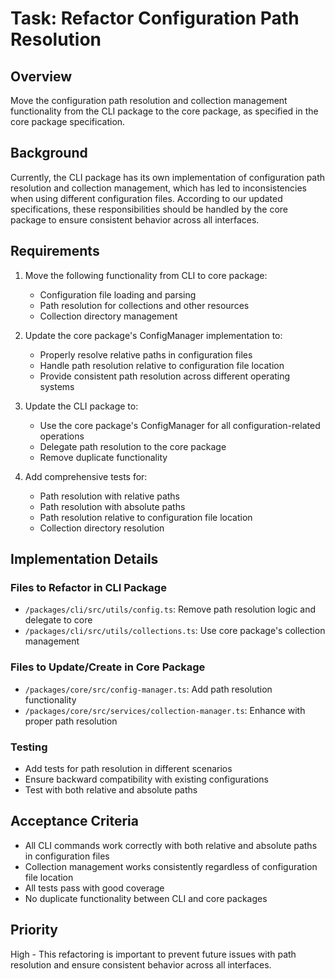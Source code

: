 # Task: Refactor Configuration Path Resolution

## Overview
Move the configuration path resolution and collection management functionality from the CLI package to the core package, as specified in the core package specification.

## Background
Currently, the CLI package has its own implementation of configuration path resolution and collection management, which has led to inconsistencies when using different configuration files. According to our updated specifications, these responsibilities should be handled by the core package to ensure consistent behavior across all interfaces.

## Requirements

1. Move the following functionality from CLI to core package:
   - Configuration file loading and parsing
   - Path resolution for collections and other resources
   - Collection directory management

2. Update the core package's ConfigManager implementation to:
   - Properly resolve relative paths in configuration files
   - Handle path resolution relative to configuration file location
   - Provide consistent path resolution across different operating systems

3. Update the CLI package to:
   - Use the core package's ConfigManager for all configuration-related operations
   - Delegate path resolution to the core package
   - Remove duplicate functionality

4. Add comprehensive tests for:
   - Path resolution with relative paths
   - Path resolution with absolute paths
   - Path resolution relative to configuration file location
   - Collection directory resolution

## Implementation Details

### Files to Refactor in CLI Package
- `/packages/cli/src/utils/config.ts`: Remove path resolution logic and delegate to core
- `/packages/cli/src/utils/collections.ts`: Use core package's collection management

### Files to Update/Create in Core Package
- `/packages/core/src/config-manager.ts`: Add path resolution functionality
- `/packages/core/src/services/collection-manager.ts`: Enhance with proper path resolution

### Testing
- Add tests for path resolution in different scenarios
- Ensure backward compatibility with existing configurations
- Test with both relative and absolute paths

## Acceptance Criteria
- All CLI commands work correctly with both relative and absolute paths in configuration files
- Collection management works consistently regardless of configuration file location
- All tests pass with good coverage
- No duplicate functionality between CLI and core packages

## Priority
High - This refactoring is important to prevent future issues with path resolution and ensure consistent behavior across all interfaces.
